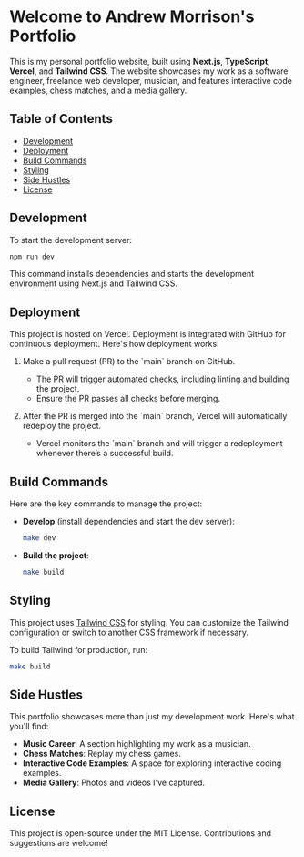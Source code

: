 # Welcome to Andrew Morrison's Portfolio

This is my personal portfolio website, built using **Next.js**, **TypeScript**, **Vercel**, and **Tailwind CSS**. The website showcases my work as a software engineer, freelance web developer, musician, and features interactive code examples, chess matches, and a media gallery.

## Table of Contents

- [Development](#development)
- [Deployment](#deployment)
- [Build Commands](#build-commands)
- [Styling](#styling)
- [Side Hustles](#side-hustles)
- [License](#license)

## Development

To start the development server:

```zsh
npm run dev
```

This command installs dependencies and starts the development environment using Next.js and Tailwind CSS.

## Deployment

This project is hosted on Vercel. Deployment is integrated with GitHub for continuous deployment. Here's how deployment works:

1. Make a pull request (PR) to the \`main\` branch on GitHub.

   - The PR will trigger automated checks, including linting and building the project.
   - Ensure the PR passes all checks before merging.

2. After the PR is merged into the \`main\` branch, Vercel will automatically redeploy the project.

   - Vercel monitors the \`main\` branch and will trigger a redeployment whenever there’s a successful build.

## Build Commands

Here are the key commands to manage the project:

- **Develop** (install dependencies and start the dev server):

  ```zsh
  make dev
  ```

- **Build the project**:
  ```zsh
  make build
  ```

## Styling

This project uses [Tailwind CSS](https://tailwindcss.com/) for styling. You can customize the Tailwind configuration or switch to another CSS framework if necessary.

To build Tailwind for production, run:

```zsh
make build
```

## Side Hustles

This portfolio showcases more than just my development work. Here's what you'll find:

- **Music Career**: A section highlighting my work as a musician.
- **Chess Matches**: Replay my chess games.
- **Interactive Code Examples**: A space for exploring interactive coding examples.
- **Media Gallery**: Photos and videos I've captured.

## License

This project is open-source under the MIT License. Contributions and suggestions are welcome!
